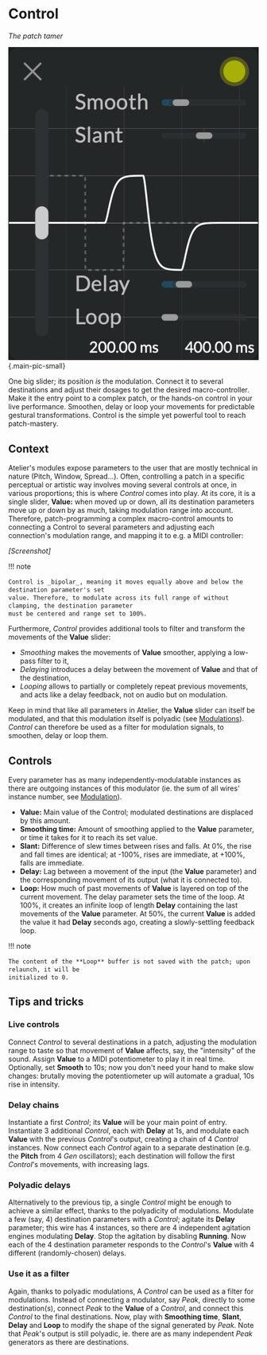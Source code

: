 # Control

_The patch tamer_

![Screenshot of the Control module](../assets/images/control.png){.main-pic-small}

One big slider; its position _is_ the modulation. Connect it to several destinations and
adjust their dosages to get the desired macro-controller. Make it the entry point to a complex
patch, or the hands-on control in your live performance. Smoothen, delay or loop your movements for
predictable gestural transformations. Control is the simple yet powerful tool to reach
patch-mastery.

## Context

Atelier's modules expose parameters to the user that are mostly technical in nature (Pitch, Window,
Spread...). Often, controlling a patch in a specific perceptual or artistic way involves moving
several controls at once, in various proportions; this is where _Control_ comes into play. At its
core, it is a single slider, **Value:** when moved up or down, all its destination parameters move
up or down by as much, taking modulation range into account. Therefore, patch-programming a complex
macro-control amounts to connecting a Control to several parameters and adjusting each connection's
modulation range, and mapping it to e.g. a MIDI controller:

_[Screenshot]_

!!! note

    Control is _bipolar_, meaning it moves equally above and below the destination parameter's set
    value. Therefore, to modulate across its full range of without clamping, the destination parameter
    must be centered and range set to 100%.

Furthermore, _Control_ provides additional tools to filter and transform the movements of the
**Value** slider:

* _Smoothing_ makes the movements of **Value** smoother, applying a low-pass filter to it,
* _Delaying_ introduces a delay between the movement of **Value** and that of the destination,
* _Looping_ allows to partially or completely repeat previous movements, and acts like a delay
  feedback, not on audio but on modulation.

Keep in mind that like all parameters in Atelier, the **Value** slider can itself be modulated, and
that this modulation itself is polyadic (see [Modulations](../atelier/modulation.md)). _Control_ can
therefore be used as a filter for modulation signals, to smoothen, delay or loop them.

## Controls

Every parameter has as many independently-modulatable instances as there are outgoing instances of
this modulator (ie. the sum of all wires' instance number, see
[Modulation](../atelier/modulation.md)).

* **Value:** Main value of the Control; modulated destinations are displaced by this amount.
* **Smoothing time:** Amount of smoothing applied to the **Value** parameter, or time it takes for
  it to reach its set value.
* **Slant:** Difference of slew times between rises and falls. At 0%, the rise and fall times are
  identical; at -100%, rises are immediate, at +100%, falls are immediate.
* **Delay:** Lag between a movement of the input (the **Value** parameter) and the corresponding
  movement of its output (what it is connected to).
* **Loop:** How much of past movements of **Value** is layered on top of the current movement. The
  delay parameter sets the time of the loop. At 100%, it creates an infinite loop of length
  **Delay** containing the last movements of the **Value** parameter. At 50%, the current **Value**
  is added the value it had **Delay** seconds ago, creating a slowly-settling feedback loop.

!!! note

    The content of the **Loop** buffer is not saved with the patch; upon relaunch, it will be
    initialized to 0.

## Tips and tricks

### Live controls

Connect _Control_ to several destinations in a patch, adjusting the modulation range to taste so
that movement of **Value** affects, say, the "intensity" of the sound. Assign **Value** to a MIDI
potentiometer to play it in real time. Optionally, set **Smooth** to 10s; now you don't need your
hand to make slow changes: brutally moving the potentiometer up will automate a gradual, 10s rise in
intensity.

### Delay chains

Instantiate a first _Control_; its **Value** will be your main point of entry. Instantiate 3
additional _Control_, each with **Delay** at 1s, and modulate each **Value** with the previous
_Control_'s output, creating a chain of 4 _Control_ instances. Now connect each _Control_ again to a
separate destination (e.g. the **Pitch** from 4 _Gen_ oscillators); each destination will follow the
first _Control_'s movements, with increasing lags.

### Polyadic delays

Alternatively to the previous tip, a single _Control_ might be enough to achieve a similar effect,
thanks to the polyadicity of modulations. Modulate a few (say, 4) destination parameters with a
_Control_; agitate its **Delay** parameter; this wire has 4 instances, so there are 4 independent
agitation engines modulating **Delay**. Stop the agitation by disabling **Running**. Now each of the
4 destination parameter responds to the _Control_'s **Value** with 4 different (randomly-chosen)
delays.

### Use it as a filter

Again, thanks to polyadic modulations, A _Control_ can be used as a filter for modulations. Instead
of connecting a modulator, say _Peak_, directly to some destination(s), connect _Peak_ to the
**Value** of a _Control_, and connect this _Control_ to the final destinations. Now, play with
**Smoothing time**, **Slant**, **Delay** and **Loop** to modify the shape of the signal generated by
_Peak_. Note that _Peak_'s output is still polyadic, ie. there are as many independent _Peak_
generators as there are destinations.
